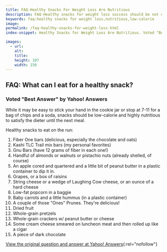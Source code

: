 ```yaml
---
title: FAQ-Healthy Snacks For Weight Loss Are Nutritious
description: FAQ-Healthy snacks for weight loss success should be not only easy, delicious, and satisfying, but they should also be nutritious, low-calorie, and low-fat.
keywords: faq-healthy snacks for weight loss,nutritious,low-calorie
image: 
permalink: /faq-healthy-snacks-for-weight-loss.html
index-snippet: Healthy Snacks for Weight Loss Are Nutritious. Voted "Best Answer" by Yahoo! Answers.

images:
  - url: 
    alt: 
    title: 
    height: 107
    width: 150
---
```


## FAQ: What can I eat for a healthy snack?

### Voted "Best Answer" by Yahoo! Answers

While it may be easy to stick your hand in the cookie jar or stop at 7-11 for a bag of chips and a soda, snacks should be low-calorie and highly nutritious to satisfy the dieter until the next meal.

Healthy snacks to eat on the run:

1. Fiber One bars (delicious, especially the chocolate and oats)
2. Kashi TLC Trail mix bars (my personal favorites)
3. Gnu Bars (have 12 grams of fiber in each one!)
4. Handful of almonds or walnuts or pistachio nuts (already shelled, of course)
5. An apple cored and quartered and a little bit of peanut butter in a plastic container to dip it in.
6. Grapes, or a box of raisins
7. String cheese or a wedge of Laughing Cow cheese, or an ounce of a hard cheese
8. Low-fat popcorn in a baggie
9. Baby carrots and a little hummus (in a plastic container)
10. A couple of those "Ones" Prunes. They're delicious!
11. Dried fruit
12. Whole-grain pretzels
13. Whole-grain crackers w/ peanut butter or cheese
14. Some cream cheese smeared on luncheon meat and then rolled up like a cigar
15. A piece of dark chocolate

[View the original question and answer at Yahoo! Answers](http://answers.yahoo.com/question/?qid=20081020191335AAV2icJ){:rel="nofollow"}
